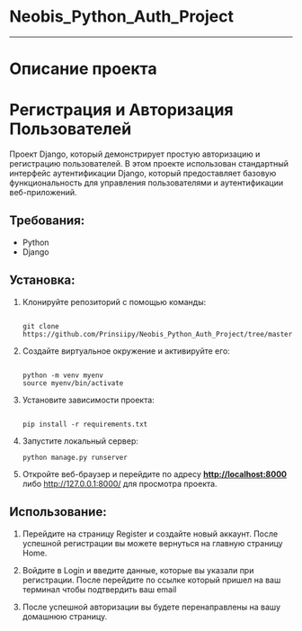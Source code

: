 # Neobis_Python_Auth_Project
----------------------------
# Описание проекта
# **Регистрация и Авторизация Пользователей**

Проект Django, который демонстрирует простую авторизацию и регистрацию пользователей. В этом проекте использован стандартный интерфейс аутентификации Django, который предоставляет базовую функциональность для управления пользователями и аутентификации веб-приложений.

## **Требования:**

- Python
- Django 

## **Установка:**

1. Клонируйте репозиторий с помощью команды:
    
    ```
    
    git clone https://github.com/Prinsiipy/Neobis_Python_Auth_Project/tree/master/myproject.git
    
    ```
    
2. Создайте виртуальное окружение и активируйте его:
    
    ```
    
    python -m venv myenv
    source myenv/bin/activate
    
    ```
    
3. Установите зависимости проекта:
    
    ```
    
    pip install -r requirements.txt
    
    ```
    
4. Запустите локальный сервер:
    
    ```
    python manage.py runserver
    
    ```
    
5. Откройте веб-браузер и перейдите по адресу **[http://localhost:8000](http://localhost:8000/)** либо http://127.0.0.1:8000/ для просмотра проекта.

## **Использование:**

1. Перейдите на страницу Register и создайте новый аккаунт. 
После успешной регистрации вы можете вернуться на главную страницу Home.

2. Войдите в Login и введите данные, которые вы указали при регистрации.
После перейдите по ссылке который пришел на ваш терминал чтобы подтвердить ваш email

3. После успешной авторизации вы будете перенаправлены на вашу домашнюю страницу.
